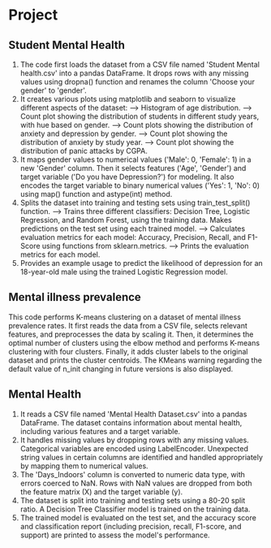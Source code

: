 # Project
## Student Mental Health
1. The code first loads the dataset from a CSV file named 'Student Mental health.csv' into a pandas DataFrame. It drops rows with any missing values using dropna() function and renames the column 'Choose your gender' to 'gender'.
2. It creates various plots using matplotlib and seaborn to visualize different aspects of the dataset:
--> Histogram of age distribution.
--> Count plot showing the distribution of students in different study years, with hue based on gender.
--> Count plots showing the distribution of anxiety and depression by gender.
--> Count plot showing the distribution of anxiety by study year.
--> Count plot showing the distribution of panic attacks by CGPA.
3. It maps gender values to numerical values ('Male': 0, 'Female': 1) in a new 'Gender' column. Then it selects features ('Age', 'Gender') and target variable ('Do you have Depression?') for modeling. It also encodes the target variable to binary numerical values ('Yes': 1, 'No': 0) using map() function and astype(int) method.
4. Splits the dataset into training and testing sets using train_test_split() function.
--> Trains three different classifiers: Decision Tree, Logistic Regression, and Random Forest, using the training data.
   Makes predictions on the test set using each trained model.
--> Calculates evaluation metrics for each model: Accuracy, Precision, Recall, and F1-Score using functions from sklearn.metrics.
--> Prints the evaluation metrics for each model.
5. Provides an example usage to predict the likelihood of depression for an 18-year-old male using the trained Logistic Regression model.

## Mental illness prevalence 
This code performs K-means clustering on a dataset of mental illness prevalence rates. It first reads the data from a CSV file, selects relevant features, and preprocesses the data by scaling it. Then, it determines the optimal number of clusters using the elbow method and performs K-means clustering with four clusters. Finally, it adds cluster labels to the original dataset and prints the cluster centroids. The KMeans warning regarding the default value of n_init changing in future versions is also displayed.

## Mental Health
1.  It reads a CSV file named 'Mental Health Dataset.csv' into a pandas DataFrame. The dataset contains information about mental health, including various features and a target variable.
2.  It handles missing values by dropping rows with any missing values. Categorical variables are encoded using LabelEncoder. Unexpected string values in certain columns are identified and handled appropriately by mapping them to numerical values.
3.  The 'Days_Indoors' column is converted to numeric data type, with errors coerced to NaN. Rows with NaN values are dropped from both the feature matrix (X) and the target variable (y).
4.  The dataset is split into training and testing sets using a 80-20 split ratio. A Decision Tree Classifier model is trained on the training data.
5.  The trained model is evaluated on the test set, and the accuracy score and classification report (including precision, recall, F1-score, and support) are printed to assess the model's performance.
